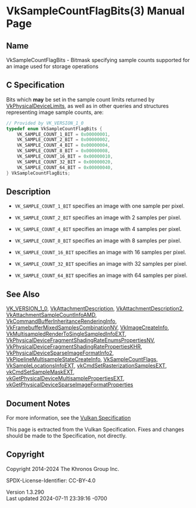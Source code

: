 # VkSampleCountFlagBits(3) Manual Page

## Name

VkSampleCountFlagBits - Bitmask specifying sample counts supported for
an image used for storage operations



## <a href="#_c_specification" class="anchor"></a>C Specification

Bits which **may** be set in the sample count limits returned by
[VkPhysicalDeviceLimits](https://registry.khronos.org/vulkan/specs/1.3-extensions/man/html/VkPhysicalDeviceLimits.html), as well as in
other queries and structures representing image sample counts, are:

``` c
// Provided by VK_VERSION_1_0
typedef enum VkSampleCountFlagBits {
    VK_SAMPLE_COUNT_1_BIT = 0x00000001,
    VK_SAMPLE_COUNT_2_BIT = 0x00000002,
    VK_SAMPLE_COUNT_4_BIT = 0x00000004,
    VK_SAMPLE_COUNT_8_BIT = 0x00000008,
    VK_SAMPLE_COUNT_16_BIT = 0x00000010,
    VK_SAMPLE_COUNT_32_BIT = 0x00000020,
    VK_SAMPLE_COUNT_64_BIT = 0x00000040,
} VkSampleCountFlagBits;
```

## <a href="#_description" class="anchor"></a>Description

- `VK_SAMPLE_COUNT_1_BIT` specifies an image with one sample per pixel.

- `VK_SAMPLE_COUNT_2_BIT` specifies an image with 2 samples per pixel.

- `VK_SAMPLE_COUNT_4_BIT` specifies an image with 4 samples per pixel.

- `VK_SAMPLE_COUNT_8_BIT` specifies an image with 8 samples per pixel.

- `VK_SAMPLE_COUNT_16_BIT` specifies an image with 16 samples per pixel.

- `VK_SAMPLE_COUNT_32_BIT` specifies an image with 32 samples per pixel.

- `VK_SAMPLE_COUNT_64_BIT` specifies an image with 64 samples per pixel.

## <a href="#_see_also" class="anchor"></a>See Also

[VK_VERSION_1_0](https://registry.khronos.org/vulkan/specs/1.3-extensions/man/html/VK_VERSION_1_0.html),
[VkAttachmentDescription](https://registry.khronos.org/vulkan/specs/1.3-extensions/man/html/VkAttachmentDescription.html),
[VkAttachmentDescription2](https://registry.khronos.org/vulkan/specs/1.3-extensions/man/html/VkAttachmentDescription2.html),
[VkAttachmentSampleCountInfoAMD](https://registry.khronos.org/vulkan/specs/1.3-extensions/man/html/VkAttachmentSampleCountInfoAMD.html),
[VkCommandBufferInheritanceRenderingInfo](https://registry.khronos.org/vulkan/specs/1.3-extensions/man/html/VkCommandBufferInheritanceRenderingInfo.html),
[VkFramebufferMixedSamplesCombinationNV](https://registry.khronos.org/vulkan/specs/1.3-extensions/man/html/VkFramebufferMixedSamplesCombinationNV.html),
[VkImageCreateInfo](https://registry.khronos.org/vulkan/specs/1.3-extensions/man/html/VkImageCreateInfo.html),
[VkMultisampledRenderToSingleSampledInfoEXT](https://registry.khronos.org/vulkan/specs/1.3-extensions/man/html/VkMultisampledRenderToSingleSampledInfoEXT.html),
[VkPhysicalDeviceFragmentShadingRateEnumsPropertiesNV](https://registry.khronos.org/vulkan/specs/1.3-extensions/man/html/VkPhysicalDeviceFragmentShadingRateEnumsPropertiesNV.html),
[VkPhysicalDeviceFragmentShadingRatePropertiesKHR](https://registry.khronos.org/vulkan/specs/1.3-extensions/man/html/VkPhysicalDeviceFragmentShadingRatePropertiesKHR.html),
[VkPhysicalDeviceSparseImageFormatInfo2](https://registry.khronos.org/vulkan/specs/1.3-extensions/man/html/VkPhysicalDeviceSparseImageFormatInfo2.html),
[VkPipelineMultisampleStateCreateInfo](https://registry.khronos.org/vulkan/specs/1.3-extensions/man/html/VkPipelineMultisampleStateCreateInfo.html),
[VkSampleCountFlags](https://registry.khronos.org/vulkan/specs/1.3-extensions/man/html/VkSampleCountFlags.html),
[VkSampleLocationsInfoEXT](https://registry.khronos.org/vulkan/specs/1.3-extensions/man/html/VkSampleLocationsInfoEXT.html),
[vkCmdSetRasterizationSamplesEXT](https://registry.khronos.org/vulkan/specs/1.3-extensions/man/html/vkCmdSetRasterizationSamplesEXT.html),
[vkCmdSetSampleMaskEXT](https://registry.khronos.org/vulkan/specs/1.3-extensions/man/html/vkCmdSetSampleMaskEXT.html),
[vkGetPhysicalDeviceMultisamplePropertiesEXT](https://registry.khronos.org/vulkan/specs/1.3-extensions/man/html/vkGetPhysicalDeviceMultisamplePropertiesEXT.html),
[vkGetPhysicalDeviceSparseImageFormatProperties](https://registry.khronos.org/vulkan/specs/1.3-extensions/man/html/vkGetPhysicalDeviceSparseImageFormatProperties.html)

## <a href="#_document_notes" class="anchor"></a>Document Notes

For more information, see the <a
href="https://registry.khronos.org/vulkan/specs/1.3-extensions/html/vkspec.html#VkSampleCountFlagBits"
target="_blank" rel="noopener">Vulkan Specification</a>

This page is extracted from the Vulkan Specification. Fixes and changes
should be made to the Specification, not directly.

## <a href="#_copyright" class="anchor"></a>Copyright

Copyright 2014-2024 The Khronos Group Inc.

SPDX-License-Identifier: CC-BY-4.0

Version 1.3.290  
Last updated 2024-07-11 23:39:16 -0700
